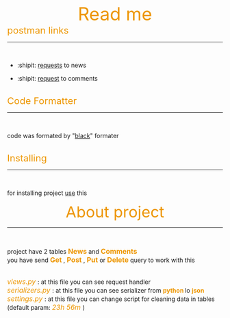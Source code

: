<div style="display:flex; justify-content:center; font-size: 42px; color: #ed9600"> Read me </div>


<div style="font-size: 22px; color: #ed9600"> postman links </div>

<hr>
<br>

- :shipit: [requests](https://documenter.getpostman.com/view/14863955/Tz5nbJJQ) to news 

- :shipit: [request](https://documenter.getpostman.com/view/14863955/Tz5nbJJR) to comments

<br>

<div style="font-size: 22px; color: #ed9600"> Code Formatter </div>

<hr>
<br>

code was formated by "[black](https://github.com/psf/black)" formater

<br>

<div style="font-size: 22px; color: #ed9600"> Installing </div>

<hr>
<br>


for installing project [use](./install.md) this
<br>

<div style="display:flex; justify-content:center; font-size: 36px; color: #ed9600"> About project </div>

<hr>
<br>

project have 2 tables 
<span style="font-size: 16px; color: #ed9600; font-weight: bold;">
    News 
</span> 
and 
<span style="font-size: 16px; color: #ed9600; font-weight: bold;">
    Comments 
</span>
</br>
you have send 
<span style="font-size: 16px; color: #ed9600; font-weight: bold;">
    Get 
</span>, 
<span style="font-size: 16px; color: #ed9600; font-weight: bold;">
    Post 
</span>, 
<span style="font-size: 16px; color: #ed9600; font-weight: bold;">
    Put 
</span> or 
<span style="font-size: 16px; color: #ed9600; font-weight: bold;">
    Delete 
</span> 
query to work with this <br><br>

<span style="font-size: 16px; color: #ed9600; font-style: italic;">
    views.py
</span> 
: at this file you can see request handler <br>
<span style="font-size: 16px; color: #ed9600; font-style: italic;">
    serializers.py
</span> 
: at this file you can see serializer from 
<span style="font-size: 14px; color: #ed9600; font-weight: bold;">
    python
</span>  
lo 
<span style="font-size: 14px; color: #ed9600; font-weight: bold;">
    json 
</span>   <br>

<span style="font-size: 16px; color: #ed9600; font-style: italic;">
    settings.py
</span> 
: at this file you can change script for cleaning data in tables (default param: 
<span style="font-size: 16px; color: #ed9600; font-style: italic;">
    23h 56m
</span> 
) <br>